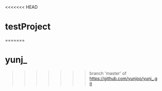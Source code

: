 <<<<<<< HEAD
# testProject
=======
# yunj_
>>>>>>> branch 'master' of https://github.com/yunjoo/yunj_.git

